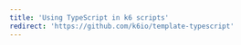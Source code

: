 ```yaml
---
title: 'Using TypeScript in k6 scripts'
redirect: 'https://github.com/k6io/template-typescript'
---
```

